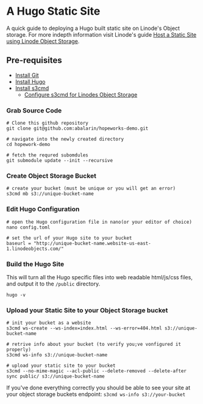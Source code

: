 # A Hugo Static Site
A quick guide to deploying a Hugo built static site on Linode's Object storage. For more indepth information visit Linode's guide [Host a Static Site using Linode Object Storage](https://www.linode.com/docs/platform/object-storage/host-static-site-object-storage/).

## Pre-requisites
- [Install Git](https://git-scm.com/book/en/v2/Getting-Started-Installing-Git)
- [Install Hugo](https://gohugo.io/getting-started/installing/)
- [Install s3cmd](https://s3tools.org/s3cmd)
    - [Configure s3cmd for Linodes Object Storage](https://www.linode.com/docs/platform/object-storage/how-to-use-object-storage/#install-and-configure-s3cmd)

### Grab Source Code
```
# Clone this github repository
git clone git@github.com:abalarin/hopeworks-demo.git

# navigate into the newly created directory
cd hopework-demo

# fetch the requred subomdules
git submodule update --init --recursive
```
### Create Object Storage Bucket
```
# create your bucket (must be unique or you will get an error)
s3cmd mb s3://unique-bucket-name
```

### Edit Hugo Configuration
```
# open the Hugo configuration file in nano(or your editor of choice)
nano config.toml

# set the url of your Hugo site to your bucket
baseurl = "http://unique-bucket-name.website-us-east-1.linodeobjects.com/"
```

### Build the Hugo Site
This will turn all the Hugo specific files into web readable html/js/css files, and output it to the `/public` directory.
```
hugo -v
```

### Upload your Static Site to your Object Storage bucket
```
# init your bucket as a website
s3cmd ws-create --ws-index=index.html --ws-error=404.html s3://unique-bucket-name

# retrive info about your bucket (to verify you;ve vonfigured it properly)
s3cmd ws-info s3://unique-bucket-name

# upload your static site to your bucket
s3cmd --no-mime-magic --acl-public --delete-removed --delete-after sync public/ s3://unique-bucket-name
```

If you've done everything correctly you should be able to see your site at your object storage buckets endpoint: `s3cmd ws-info s3://your-bucket`